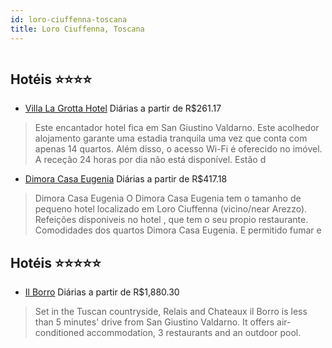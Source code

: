 ```yaml
---
id: loro-ciuffenna-toscana
title: Loro Ciuffenna, Toscana
---
```


<center><img src="http://photos.hotelbeds.com/giata/58/583572/583572a_hb_a_001.jpg" alt="" /></center>


## Hotéis ⭐️⭐️⭐️⭐️

-    [Villa La Grotta Hotel](https://www.hurb.com/aud/https://www.hurb.com/hoteis/loro-ciuffenna/villa-la-grotta-hotel-JNP-JP328948?cmp=18055) Diárias a partir de R$261.17
   > Este encantador hotel fica em San Giustino Valdarno. Este acolhedor alojamento garante uma estadia tranquila uma vez que conta com apenas 14 quartos. Além disso, o acesso Wi-Fi é oferecido no imóvel. A receção 24 horas por dia não está disponível. Estão d
-    [Dimora Casa Eugenia](https://www.hurb.com/aud/https://www.hurb.com/hoteis/loro-ciuffenna/dimora-casa-eugenia-JNP-JP843299?cmp=18055) Diárias a partir de R$417.18
   > Dimora Casa Eugenia O Dimora Casa Eugenia tem o tamanho de pequeno hotel localizado em Loro Ciuffenna (vicino/near Arezzo). Refeições disponiveis no hotel , que tem o seu propio restaurante. Comodidades dos quartos Dimora Casa Eugenia. E permitido fumar e

## Hotéis ⭐️⭐️⭐️⭐️⭐️

-    [Il Borro](https://www.hurb.com/aud/https://www.hurb.com/hoteis/loro-ciuffenna/il-borro-JNP-JP770096?cmp=18055) Diárias a partir de R$1,880.30
   > Set in the Tuscan countryside, Relais and Chateaux il Borro is less than 5 minutes&apos; drive from San Giustino Valdarno. It offers air-conditioned accommodation, 3 restaurants and an outdoor pool.

